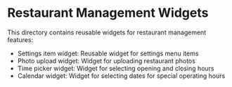 # Restaurant Management Widgets

This directory contains reusable widgets for restaurant management features:

- Settings item widget: Reusable widget for settings menu items
- Photo upload widget: Widget for uploading restaurant photos
- Time picker widget: Widget for selecting opening and closing hours
- Calendar widget: Widget for selecting dates for special operating hours